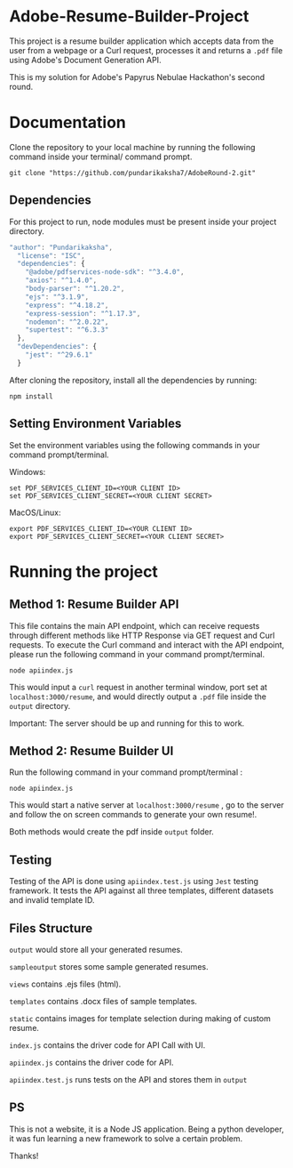 # Adobe-Resume-Builder-Project
This project is a resume builder application which accepts data from the user from a webpage or a Curl request, processes it and returns a ```.pdf``` file using Adobe's Document Generation API.


This is my solution for Adobe's Papyrus Nebulae Hackathon's second round.

# Documentation

Clone the repository to your local machine by running the following command inside your terminal/ command prompt.

```shell
git clone "https://github.com/pundarikaksha7/AdobeRound-2.git"
```



## Dependencies

For this project to run, node modules must be present inside your project directory.
```javascript
"author": "Pundarikaksha",
  "license": "ISC",
  "dependencies": {
    "@adobe/pdfservices-node-sdk": "^3.4.0",
    "axios": "^1.4.0",
    "body-parser": "^1.20.2",
    "ejs": "^3.1.9",
    "express": "^4.18.2",
    "express-session": "^1.17.3",
    "nodemon": "^2.0.22",
    "supertest": "^6.3.3"
  },
  "devDependencies": {
    "jest": "^29.6.1"
  }
```

After cloning the repository, install all the dependencies by running:

```shell
npm install
```

## Setting Environment Variables

Set the environment variables using the following commands in your command prompt/terminal.

Windows:

```shell
set PDF_SERVICES_CLIENT_ID=<YOUR CLIENT ID>
set PDF_SERVICES_CLIENT_SECRET=<YOUR CLIENT SECRET>
```

MacOS/Linux:

```shell
export PDF_SERVICES_CLIENT_ID=<YOUR CLIENT ID>
export PDF_SERVICES_CLIENT_SECRET=<YOUR CLIENT SECRET>
```

# Running the project

## Method 1: Resume Builder API

This file contains the main API endpoint, which can receive requests through different methods like HTTP Response via GET request and Curl requests. To execute the Curl command and interact with the API endpoint, please run the following command in your command prompt/terminal.

```shell
node apiindex.js
```

This would input a ```curl``` request in another terminal window, port set at ```localhost:3000/resume```, and would directly output a ```.pdf``` file inside the ```output``` directory.

Important: The server should be up and running for this to work.

## Method 2: Resume Builder UI

Run the following command in your command prompt/terminal :

```shell
node apiindex.js
```

This would start a native server at ```localhost:3000/resume``` , go to the server and follow the on screen commands to generate your own resume!.

Both methods would create the pdf inside `output` folder.

## Testing

Testing of the API is done using ```apiindex.test.js``` using ```Jest``` testing framework. It tests the API against all three templates, different datasets and invalid template ID.


## Files Structure

```output``` would store all your generated resumes.

```sampleoutput``` stores some sample generated resumes.

```views``` contains .ejs files (html).

```templates``` contains .docx files of sample templates.

```static``` contains images for template selection during making of custom resume.

```index.js``` contains the driver code for API Call with UI.

```apiindex.js``` contains the driver code for API.

```apiindex.test.js``` runs tests on the API and stores them in ```output```

## PS
This is not a website, it is a Node JS application. Being a python developer, it was fun learning a new framework to solve a certain problem.

Thanks!



